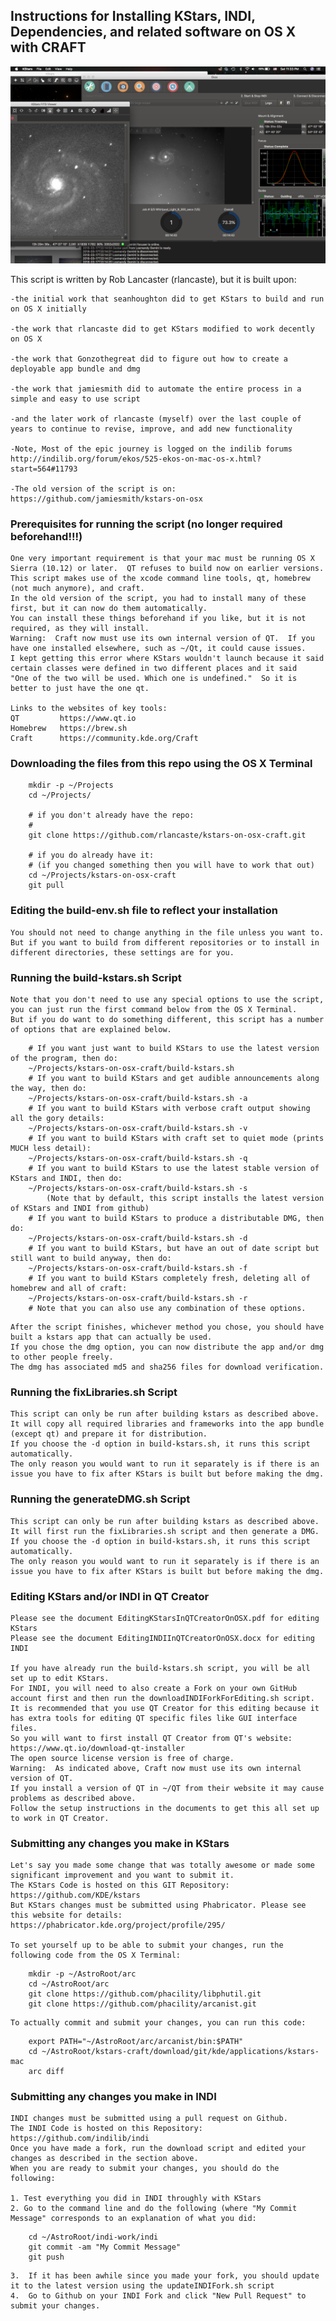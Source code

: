 ## Instructions for Installing KStars, INDI, Dependencies, and related software on OS X with CRAFT

![Screenshot of KStars on OS X](ScreenShotKStarsOnOSX.png "Screenshot of KStars on OS X")

This script is written by Rob Lancaster (rlancaste), but it is built upon:

	-the initial work that seanhoughton did to get KStars to build and run on OS X initially
	
	-the work that rlancaste did to get KStars modified to work decently on OS X
	
	-the work that Gonzothegreat did to figure out how to create a deployable app bundle and dmg
	
	-the work that jamiesmith did to automate the entire process in a simple and easy to use script
	
	-and the later work of rlancaste (myself) over the last couple of years to continue to revise, improve, and add new functionality

	-Note, Most of the epic journey is logged on the indilib forums http://indilib.org/forum/ekos/525-ekos-on-mac-os-x.html?start=564#11793
	
	-The old version of the script is on: https://github.com/jamiesmith/kstars-on-osx

### Prerequisites for running the script (no longer required beforehand!!!)

	One very important requirement is that your mac must be running OS X Sierra (10.12) or later.  QT refuses to build now on earlier versions.
	This script makes use of the xcode command line tools, qt, homebrew (not much anymore), and craft.
	In the old version of the script, you had to install many of these first, but it can now do them automatically. 
	You can install these things beforehand if you like, but it is not required, as they will install.
	Warning:  Craft now must use its own internal version of QT.  If you have one installed elsewhere, such as ~/Qt, it could cause issues.  
	I kept getting this error where KStars wouldn't launch because it said certain classes were defined in two different places and it said 
	"One of the two will be used. Which one is undefined."  So it is better to just have the one qt.

	Links to the websites of key tools:
	QT         https://www.qt.io
	Homebrew   https://brew.sh
	Craft      https://community.kde.org/Craft

### Downloading the files from this repo using the OS X Terminal

```console
	mkdir -p ~/Projects
	cd ~/Projects/
	
	# if you don't already have the repo:
	# 
	git clone https://github.com/rlancaste/kstars-on-osx-craft.git
	
	# if you do already have it:
	# (if you changed something then you will have to work that out)
	cd ~/Projects/kstars-on-osx-craft
	git pull
```

### Editing the build-env.sh file to reflect your installation

	You should not need to change anything in the file unless you want to.  
	But if you want to build from different repositories or to install in different directories, these settings are for you.

### Running the build-kstars.sh Script

	Note that you don't need to use any special options to use the script, you can just run the first command below from the OS X Terminal.
	But if you do want to do something different, this script has a number of options that are explained below.
	
```console
	# If you want just want to build KStars to use the latest version of the program, then do:
	~/Projects/kstars-on-osx-craft/build-kstars.sh
	# If you want to build KStars and get audible announcements along the way, then do:
	~/Projects/kstars-on-osx-craft/build-kstars.sh -a
	# If you want to build KStars with verbose craft output showing all the gory details:
	~/Projects/kstars-on-osx-craft/build-kstars.sh -v
	# If you want to build KStars with craft set to quiet mode (prints MUCH less detail):
	~/Projects/kstars-on-osx-craft/build-kstars.sh -q
	# If you want to build KStars to use the latest stable version of KStars and INDI, then do:
	~/Projects/kstars-on-osx-craft/build-kstars.sh -s
		(Note that by default, this script installs the latest version of KStars and INDI from github)
	# If you want to build KStars to produce a distributable DMG, then do:
	~/Projects/kstars-on-osx-craft/build-kstars.sh -d
	# If you want to build KStars, but have an out of date script but still want to build anyway, then do:
	~/Projects/kstars-on-osx-craft/build-kstars.sh -f
	# If you want to build KStars completely fresh, deleting all of homebrew and all of craft:
	~/Projects/kstars-on-osx-craft/build-kstars.sh -r
	# Note that you can also use any combination of these options.
```

	After the script finishes, whichever method you chose, you should have built a kstars app that can actually be used.
	If you chose the dmg option, you can now distribute the app and/or dmg to other people freely.  
	The dmg has associated md5 and sha256 files for download verification.

### Running the fixLibraries.sh Script

	This script can only be run after building kstars as described above.  
	It will copy all required libraries and frameworks into the app bundle (except qt) and prepare it for distribution.  
	If you choose the -d option in build-kstars.sh, it runs this script automatically.  
	The only reason you would want to run it separately is if there is an issue you have to fix after KStars is built but before making the dmg.

### Running the generateDMG.sh Script

	This script can only be run after building kstars as described above.  
	It will first run the fixLibraries.sh script and then generate a DMG.  
	If you choose the -d option in build-kstars.sh, it runs this script automatically.  
	The only reason you would want to run it separately is if there is an issue you have to fix after KStars is built but before making the dmg.

### Editing KStars and/or INDI in QT Creator

	Please see the document EditingKStarsInQTCreatorOnOSX.pdf for editing KStars
	Please see the document EditingINDIInQTCreatorOnOSX.docx for editing INDI

	If you have already run the build-kstars.sh script, you will be all set up to edit KStars.
	For INDI, you will need to also create a Fork on your own GitHub account first and then run the downloadINDIForkForEditing.sh script.  
	It is recommended that you use QT Creator for this editing because it has extra tools for editing QT specific files like GUI interface files.
	So you will want to first install QT Creator from QT's website: https://www.qt.io/download-qt-installer
	The open source license version is free of charge.
	Warning:  As indicated above, Craft now must use its own internal version of QT.  
	If you install a version of QT in ~/QT from their website it may cause problems as described above.  
	Follow the setup instructions in the documents to get this all set up to work in QT Creator.
	
### Submitting any changes you make in KStars

	Let's say you made some change that was totally awesome or made some significant improvement and you want to submit it.
	The KStars Code is hosted on this GIT Repository: https://github.com/KDE/kstars
	But KStars changes must be submitted using Phabricator. Please see this website for details: https://phabricator.kde.org/project/profile/295/
	
	To set yourself up to be able to submit your changes, run the following code from the OS X Terminal:
```console
	mkdir -p ~/AstroRoot/arc
	cd ~/AstroRoot/arc
	git clone https://github.com/phacility/libphutil.git
	git clone https://github.com/phacility/arcanist.git
```
	To actually commit and submit your changes, you can run this code:
```console
	export PATH="~/AstroRoot/arc/arcanist/bin:$PATH"
	cd ~/AstroRoot/kstars-craft/download/git/kde/applications/kstars-mac
	arc diff
```

### Submitting any changes you make in INDI
	
	INDI changes must be submitted using a pull request on Github.
	The INDI Code is hosted on this Repository: https://github.com/indilib/indi
	Once you have made a fork, run the download script and edited your changes as described in the section above.
	When you are ready to submit your changes, you should do the following:
	
	1. Test everything you did in INDI throughly with KStars
	2. Go to the command line and do the following (where "My Commit Message" corresponds to an explanation of what you did:
```console
	cd ~/AstroRoot/indi-work/indi
	git commit -am "My Commit Message"
	git push
```
	3.  If it has been awhile since you made your fork, you should update it to the latest version using the updateINDIFork.sh script
	4.  Go to Github on your INDI Fork and click "New Pull Request" to submit your changes.